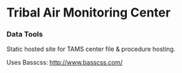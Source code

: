 # Tribal Air Monitoring Center

### Data Tools

Static hosted site for TAMS center file & procedure hosting.

Uses Basscss: http://www.basscss.com/
